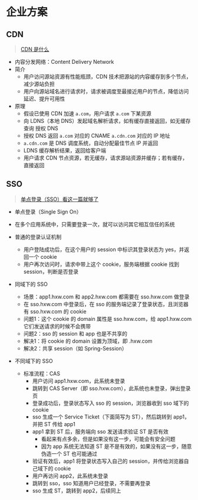 # 企业方案

## CDN

> [CDN 是什么](https://www.zhihu.com/question/36514327?rf=37353035)

- 内容分发网络：Content Delivery Network
- 简介
  - 用户访问源站资源有性能瓶颈，CDN 技术把源站的内容缓存到多个节点，减少源站负担
  - 用户向源站域名进行请求时，请求被调度至最接近用户的节点，降低访问延迟、提升可用性
- 原理
  - 假设已使用 CDN 加速 `a.com`，用户请求 `a.com` 下某资源
  - 向 LDNS（本地 DNS）发起域名解析请求，如有缓存直接返回，如无缓存查询 授权 DNS
  - 授权 DNS 返回 `a.com` 对应的 CNAME `a.cdn.com` 对应的 IP 地址
  - `a.cdn.com` 是 DNS 调度系统，自动分配最佳节点 IP 并返回
  - LDNS 缓存解析结果，返回给客户端
  - 用户请求 CDN 节点资源，若无缓存，请求源站资源并缓存；若有缓存，直接返回

## SSO

> [单点登录（SSO）看这一篇就够了](https://yq.aliyun.com/articles/636281)

- 单点登录（Single Sign On）
- 在多个应用系统中，只需要登录一次，就可以访问其它相互信任的系统

- 普通的登录认证机制
  - 用户登陆成功后，在这个用户的 session 中标识其登录状态为 yes，并返回一个 cookie
  - 用户再次访问时，请求中带上这个 cookie，服务端根据 cookie 找到 session，判断是否登录
- 同域下的 SSO
  - 场景：app1.hxw.com 和 app2.hxw.com 都需要在 sso.hxw.com 做登录
  - 在 sso.hxw.com 中登录后，在 sso 的服务端记录了登录状态，且浏览器有 sso.hxw.com 的 cookie
  - 问题1：这个 cookie 的 domain 属性是 sso.hxw.com，给 app1.hxw.com 它们发送请求的时候不会携带
  - 问题2：sso 的 session 和 app 也是不共享的
  - 解决1：将 cookie 的 domain 设置为顶域，即 .hxw.com
  - 解决2：共享 session（如 Spring-Session）
- 不同域下的 SSO
  - 标准流程：CAS
    - 用户访问 app1.hxw.com，此系统未登录
    - 跳转到 CAS Server（即 sso.hxw.com），此系统也未登录，弹出登录页
    - 登录成功后，登录状态写入 sso 的 session，浏览器收到 sso 域下的 cookie
    - sso 生成一个 Service Ticket（下面简写为 ST），然后跳转到 app1，并把 ST 传给 app1
    - app1 拿到 ST 后，服务端向 sso 发送请求验证 ST 是否有效
      - 看起来有点多余，但是如果没有这一步，可能会有安全问题
      - 因为 app 系统无法知道 ST 是不是有效的，如果没有这一步，随意伪造一个 ST 也可能通过
    - 验证有效后，app1 将登录状态写入自己的 session，并传给浏览器自己域下的 cookie
    - 用户再访问 app2，此系统未登录
    - 跳转到 sso，sso 知道用户已经登录，不需要再登录
    - sso 生成 ST，跳转到 app2，后续同上